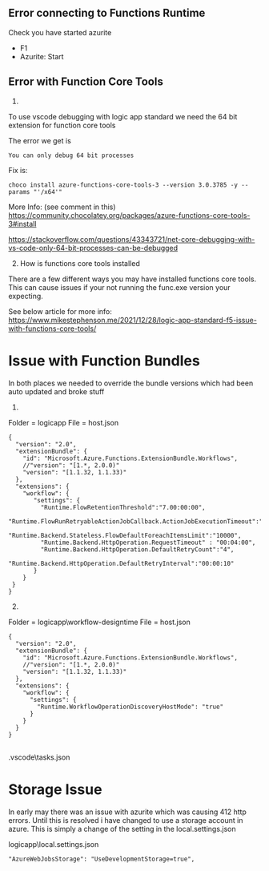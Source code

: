 


## Error connecting to Functions Runtime

Check you have started azurite

- F1
- Azurite: Start


## Error with Function Core Tools

1) 
To use vscode debugging with logic app standard we need the 64 bit extension for function core tools

The error we get is

```
You can only debug 64 bit processes
```

Fix is:
```
choco install azure-functions-core-tools-3 --version 3.0.3785 -y --params "'/x64'" 
```

More Info:
(see comment in this)
https://community.chocolatey.org/packages/azure-functions-core-tools-3#install 

https://stackoverflow.com/questions/43343721/net-core-debugging-with-vs-code-only-64-bit-processes-can-be-debugged

2) How is functions core tools installed

There are a few different ways you may have installed functions core tools.  This can cause issues if your not running the func.exe version your expecting.

See below article for more info:
https://www.mikestephenson.me/2021/12/28/logic-app-standard-f5-issue-with-functions-core-tools/


# Issue with Function Bundles

In both places we needed to override the bundle versions which had been auto updated and broke stuff

1)
Folder = logicapp
File = host.json

```
{
  "version": "2.0",
  "extensionBundle": {
    "id": "Microsoft.Azure.Functions.ExtensionBundle.Workflows",
    //"version": "[1.*, 2.0.0)"
    "version": "[1.1.32, 1.1.33)"
  },
  "extensions": {
    "workflow": {
       "settings": {
         "Runtime.FlowRetentionThreshold":"7.00:00:00",
         "Runtime.FlowRunRetryableActionJobCallback.ActionJobExecutionTimeout":"00:10:00",
         "Runtime.Backend.Stateless.FlowDefaultForeachItemsLimit":"10000",
         "Runtime.Backend.HttpOperation.RequestTimeout" : "00:04:00",
         "Runtime.Backend.HttpOperation.DefaultRetryCount":"4",
         "Runtime.Backend.HttpOperation.DefaultRetryInterval":"00:00:10"
       }
    }
 }
}

```

2) 
Folder = logicapp\workflow-designtime
File = host.json

```
{
  "version": "2.0",
  "extensionBundle": {
    "id": "Microsoft.Azure.Functions.ExtensionBundle.Workflows",
    //"version": "[1.*, 2.0.0)"
    "version": "[1.1.32, 1.1.33)"
  },
  "extensions": {
    "workflow": {
      "settings": {
        "Runtime.WorkflowOperationDiscoveryHostMode": "true"
      }
    }
  }
}

```


##

.vscode\tasks.json



# Storage Issue

In early may there was an issue with azurite which was causing 412 http errors.  Until this is resolved i have changed to use a storage account in azure.  This is simply a change of the setting in the local.settings.json

logicapp\local.settings.json

```
"AzureWebJobsStorage": "UseDevelopmentStorage=true",
```